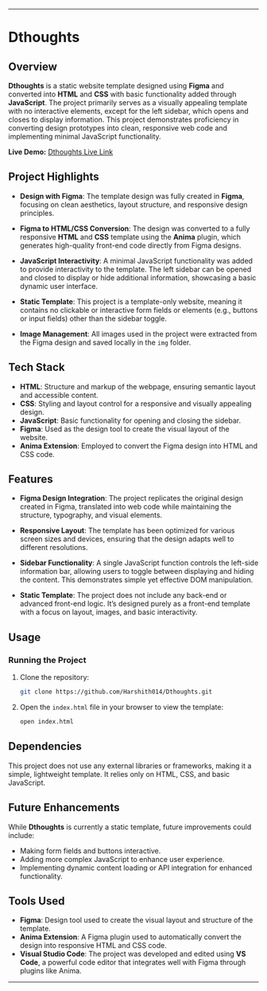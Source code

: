 
---

# Dthoughts

## Overview

**Dthoughts** is a static website template designed using **Figma** and converted into **HTML** and **CSS** with basic functionality added through **JavaScript**. The project primarily serves as a visually appealing template with no interactive elements, except for the left sidebar, which opens and closes to display information. This project demonstrates proficiency in converting design prototypes into clean, responsive web code and implementing minimal JavaScript functionality.

**Live Demo:** [Dthoughts Live Link](https://harshith014.github.io/Dthoughts/)

## Project Highlights

- **Design with Figma**: The template design was fully created in **Figma**, focusing on clean aesthetics, layout structure, and responsive design principles.
  
- **Figma to HTML/CSS Conversion**: The design was converted to a fully responsive **HTML** and **CSS** template using the **Anima** plugin, which generates high-quality front-end code directly from Figma designs.

- **JavaScript Interactivity**: A minimal JavaScript functionality was added to provide interactivity to the template. The left sidebar can be opened and closed to display or hide additional information, showcasing a basic dynamic user interface.

- **Static Template**: This project is a template-only website, meaning it contains no clickable or interactive form fields or elements (e.g., buttons or input fields) other than the sidebar toggle.

- **Image Management**: All images used in the project were extracted from the Figma design and saved locally in the `img` folder.

## Tech Stack

- **HTML**: Structure and markup of the webpage, ensuring semantic layout and accessible content.
- **CSS**: Styling and layout control for a responsive and visually appealing design.
- **JavaScript**: Basic functionality for opening and closing the sidebar.
- **Figma**: Used as the design tool to create the visual layout of the website.
- **Anima Extension**: Employed to convert the Figma design into HTML and CSS code.

## Features

- **Figma Design Integration**: The project replicates the original design created in Figma, translated into web code while maintaining the structure, typography, and visual elements.
  
- **Responsive Layout**: The template has been optimized for various screen sizes and devices, ensuring that the design adapts well to different resolutions.

- **Sidebar Functionality**: A single JavaScript function controls the left-side information bar, allowing users to toggle between displaying and hiding the content. This demonstrates simple yet effective DOM manipulation.

- **Static Template**: The project does not include any back-end or advanced front-end logic. It’s designed purely as a front-end template with a focus on layout, images, and basic interactivity.



## Usage

### Running the Project

1. Clone the repository:

   ```bash
   git clone https://github.com/Harshith014/Dthoughts.git
   ```

2. Open the `index.html` file in your browser to view the template:

   ```bash
   open index.html
   ```


## Dependencies

This project does not use any external libraries or frameworks, making it a simple, lightweight template. It relies only on HTML, CSS, and basic JavaScript.

## Future Enhancements

While **Dthoughts** is currently a static template, future improvements could include:
- Making form fields and buttons interactive.
- Adding more complex JavaScript to enhance user experience.
- Implementing dynamic content loading or API integration for enhanced functionality.

## Tools Used

- **Figma**: Design tool used to create the visual layout and structure of the template.
- **Anima Extension**: A Figma plugin used to automatically convert the design into responsive HTML and CSS code.
- **Visual Studio Code**: The project was developed and edited using **VS Code**, a powerful code editor that integrates well with Figma through plugins like Anima.



---

